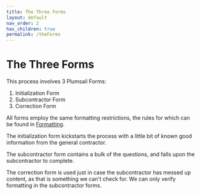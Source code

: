 ```yaml
---
title: The Three Forms
layout: default
nav_order: 2
has_children: true
permalink: /theForms
---
```


# The Three Forms
This process involves 3 Plumsail Forms:

1. Initialization Form
2. Subcontractor Form
3. Correction Form 

All forms employ the same formatting restrictions, the rules for which can be found in [Formatting](/docs/formatting.md).

The initialization form kickstarts the process with a little bit of known good information from the general contractor.

The subcontractor form contains a bulk of the questions, and falls upon the subcontractor to complete.

The correction form is used just in case the subcontractor has messed up content, as that is something we can't check for. We can only verify formatting in the subcontractor forms. 
